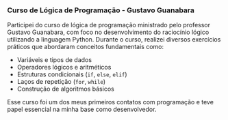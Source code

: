 ### Curso de Lógica de Programação - Gustavo Guanabara

Participei do curso de lógica de programação ministrado pelo professor Gustavo Guanabara, com foco no desenvolvimento do raciocínio lógico utilizando a linguagem Python. Durante o curso, realizei diversos exercícios práticos que abordaram conceitos fundamentais como:

- Variáveis e tipos de dados
- Operadores lógicos e aritméticos
- Estruturas condicionais (`if`, `else`, `elif`)
- Laços de repetição (`for`, `while`)
- Construção de algoritmos básicos

Esse curso foi um dos meus primeiros contatos com programação e teve papel essencial na minha base como desenvolvedor.

